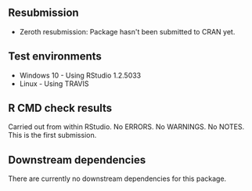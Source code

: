 
## Resubmission
* Zeroth resubmission: Package hasn't been submitted to CRAN yet.

## Test environments
* Windows 10 - Using RStudio 1.2.5033
* Linux - Using TRAVIS

## R CMD check results
Carried out from within RStudio.
No ERRORS.
No WARNINGS.
No NOTES.
This is the first submission.

## Downstream dependencies
There are currently no downstream dependencies for this package.
